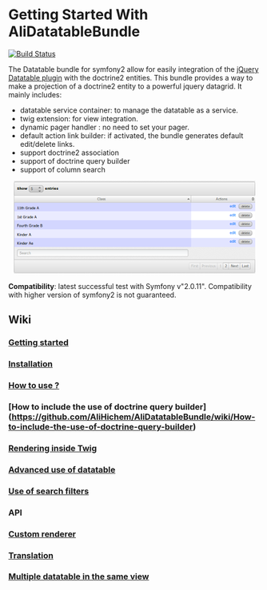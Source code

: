 Getting Started With AliDatatableBundle
=======================================

[![Build Status](https://secure.travis-ci.org/AliHichem/AliDatatableBundle.png?branch=master)](http://travis-ci.org/AliHichem/AliDatatableBundle)

The Datatable bundle for symfony2 allow for easily integration of the [jQuery Datatable plugin](http://datatables.net/) with the doctrine2 entities.
This bundle provides a way to make a projection of a doctrine2 entity to a powerful jquery datagrid. It mainly includes:

 * datatable service container: to manage the datatable as a service.
 * twig extension: for view integration.
 * dynamic pager handler : no need to set your pager.
 * default action link builder: if activated, the bundle generates default edit/delete links. 
 * support doctrine2 association
 * support of doctrine query builder
 * support of column search

<div style="text-align:center"><img alt="Screenshot" src="https://github.com/AliHichem/AliDatatableBundle/raw/master/Resources/public/images/sample_01.png"></div>

**Compatibility**: latest successful test with Symfony v"2.0.11". Compatibility with higher version of symfony2 is not guaranteed.

Wiki
----


### [Getting started](https://github.com/AliHichem/AliDatatableBundle/wiki/Getting-Started)
### [Installation](https://github.com/AliHichem/AliDatatableBundle/wiki/Installation)
### [How to use ?](https://github.com/AliHichem/AliDatatableBundle/wiki/How-to-use)
### [How to include the use of doctrine query builder] (https://github.com/AliHichem/AliDatatableBundle/wiki/How-to-include-the-use-of-doctrine-query-builder)
### [Rendering inside Twig](https://github.com/AliHichem/AliDatatableBundle/wiki/Rendering-inside-Twig)
### [Advanced use of datatable](https://github.com/AliHichem/AliDatatableBundle/wiki/Advenced-use-of-datatable)
### [Use of search filters](https://github.com/AliHichem/AliDatatableBundle/wiki/Use-of-search-filters)
### API
### [Custom renderer](https://github.com/AliHichem/AliDatatableBundle/wiki/Custom-renderer)
### [Translation](https://github.com/AliHichem/AliDatatableBundle/wiki/Translation)
### [Multiple datatable in the same view](https://github.com/AliHichem/AliDatatableBundle/wiki/Multiple-datatable-in-the-same-view)
